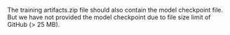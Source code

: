 The training artifacts.zip file should also contain the model checkpoint file. But we have not provided the model checkpoint due to file size limit of GitHub (> 25 MB).
